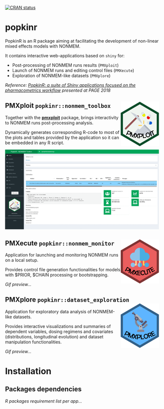
<!-- README.md is generated from README.Rmd. Please edit that file -->
[![CRAN status](https://www.r-pkg.org/badges/version/popkinr)](https://cran.r-project.org/package=popkinr)

popkinr
=======

PopkinR is an R package aiming at facilitating the development of non-linear mixed effects models with NONMEM.

It contains interactive web-applications based on `shiny` for:

-   Post-processing of NONMEM runs results (`PMXploit`)
-   Launch of NONMEM runs and editing control files (`PMXecute`)
-   Exploration of NONMEM-like datasets (`PMXplore`)

*Reference: [PopkinR: a suite of Shiny applications focused on the pharmacometrics workflow](https://www.page-meeting.org/pdf_assets/7336-PAGE%20Poster%20PopkinR%20-%20Final%20version.pdf) presented at PAGE 2018*

PMXploit `popkinr::nonmem_toolbox` <img id="logo" src="pkgdown/pmxploit.svg" alt="pmxploit" width="125px" align="right" />
--------------------------------------------------------------------------------------------------------------------------

Together with the [**pmxploit**](https://github.com/pnolain/pmxploit) package, brings interactivity to NONMEM runs post-processing analysis.

Dynamically generates corresponding R-code to most of the plots and tables provided by the application so it can be embedded in any R script.

![pmxploit](pkgdown/pmxploit.gif)

PMXecute `popkinr::nonmem_monitor` <img id="logo" src="pkgdown/pmxecute.svg" alt="pmxecute" width="125px" align="right" />
--------------------------------------------------------------------------------------------------------------------------

Application for launching and monitoring NONMEM runs on a local setup.

Provides control file generation functionalities for models with $PRIOR, $CHAIN processing or bootstrapping.

*Gif preview...*

PMXplore `popkinr::dataset_exploration` <img id="logo" src="pkgdown/pmxplore.svg" alt="pmxplore" width="125px" align="right" />
-------------------------------------------------------------------------------------------------------------------------------

Application for exploratory data analysis of NONMEM-like datasets.

Provides interactive visualizations and summaries of dependent variables, dosing regimens and covariates (distributions, longitudinal evolution) and dataset manipulation functionalities.

*Gif preview...*

Installation
============

Packages dependencies
---------------------

*R packages requirement list per app...*
